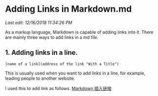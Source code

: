 # Adding Links in Markdown.md

*Last edit: 12/16/2018 11:34:26 PM* 

As a markup language, Markdown is capable of adding links into it. There are mainly three ways to add links in a md file.

## 1. Adding links in a line.

	[name of a link](address of the link "With a Title")

This is usually used when you want to add links in a line, for example, leading people to another website.

I used this to add link as follows. [Markdown 插入链接](https://www.jianshu.com/p/ab539e9a7955 "Markdown 插入链接 - 来自简书")


